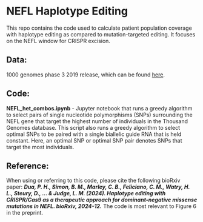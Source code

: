 # NEFL Haplotype Editing

This repo contains the code used to calculate patient population coverage with haplotype editing as compared to mutation-targeted editing. It focuses on the NEFL window for CRISPR excision.

## Data:
1000 genomes phase 3 2019 release, which can be found [here](https://www.internationalgenome.org/data-portal/data-collection/phase-3).

## Code:
__NEFL_het_combos.ipynb__ - Jupyter notebook that runs a greedy algorithm to select pairs of single nucleotide polymorphisms (SNPs) surrounding the NEFL gene that target the highest number of individuals in the Thousand Genomes database. This script also runs a greedy algorithm to select optimal SNPs to be paired with a single biallelic guide RNA that is held constant. Here, an optimal SNP or optimal SNP pair denotes SNPs that target the most individuals.

## Reference:
When using or referring to this code, please cite the following bioRxiv paper:
**_Dua, P. H., Simon, B. M., Marley, C. B., Feliciano, C. M., Watry, H. L., Steury, D., ... & Judge, L. M. (2024). Haplotype editing with CRISPR/Cas9 as a therapeutic approach for dominant-negative missense mutations in NEFL. bioRxiv, 2024-12._**
The code is most relevant to Figure 6 in the preprint.
